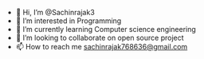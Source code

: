 - 👋 Hi, I’m @Sachinrajak3
- 👀 I’m interested in Programming
- 🌱 I’m currently learning Computer science engineering
- 💞️ I’m looking to collaborate on open source project
- 📫 How to reach me sachinrajak768636@gmail.com

<!---
Sachinrajak3/Sachinrajak3 is a ✨ special ✨ repository because its `README.md` (this file) appears on your GitHub profile.
You can click the Preview link to take a look at your changes.
--->
